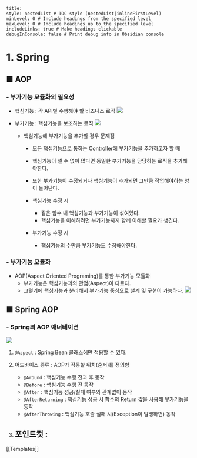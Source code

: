 ```table-of-contents
title: 
style: nestedList # TOC style (nestedList|inlineFirstLevel)
minLevel: 0 # Include headings from the specified level
maxLevel: 0 # Include headings up to the specified level
includeLinks: true # Make headings clickable
debugInConsole: false # Print debug info in Obsidian console
```

# 1. Spring
## ■ AOP

### - 부가기능 모듈화의 필요성
- 핵심기능 : 각 API별 수행해야 할 비즈니스 로직
  ![](https://i.imgur.com/KF2Kbpu.png)

- 부가기능 : 핵심기능을 보조하는 로직
  ![](https://i.imgur.com/E4A0lWR.png)
  
  - 핵심기능에 부가기능을 추가할 경우 문제점
    - 모든 핵심기능으로 통하는 Controller에 부가기능을 추가하고자 할 때
    - 핵심기능이 셀 수 없이 많다면 동일한 부가기능을 담당하는 로직을 추가해야한다.
    - 또한 부가기능이 수정되거나 핵심기능이 추가되면 그만큼 작업해야하는 양이 늘어난다.
      
    - 핵심기능 수정 시 
		- 같은 함수 내 핵심기능과 부가기능이 섞여있다.
	    - 핵심기능을 이해하려면 부가기능까지 함께 이해할 필요가 생긴다.
	      
	- 부가기능 수정 시
		- 핵심기능의 수만큼 부가기능도 수정해야한다.

### - 부가기능 모듈화
- AOP(Aspect Oriented Programing)를 통한 부가기능 모듈화
	- 부가기능은 핵심기능과의 관점(Aspect)이 다르다.
	- 그렇기에 핵심기능과 분리해서 부가기능 중심으로 설계 및 구현이 가능하다.
	  ![](https://i.imgur.com/dTaeU8v.png)

## ■ Spring AOP
### - Spring의 AOP 애너테이션
![](https://i.imgur.com/D3z4Oo7.png)

1. `@Aspect` : Spring Bean 클래스에만 적용할 수 있다.
   
2. 어드바이스 종류 : AOP가 작동할 위치(순서)를 정의함
	- `@Around` : 핵심기능 수행 전과 후 동작
	- `@Before` : 핵심기능 수행 전 동작
	- `@After` : 핵심기능 성공/실패 여부와 관계없이 동작
	- `@AfterReturning` : 핵심기능 성공 시 함수의 Return 값을 사용해 부가기능을 동작
	- `@AfterThrowing` : 핵심기능 호출 실패 시(Exception이 발생하면) 동작
	  
3. 포인트컷 : 
	- 




[[Templates]]
